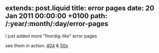 extends: post.liquid
title: error pages
date: 20 Jan 2011 00:00:00 +0100
path: /:year/:month/:day/error-pages
---

I just added more "fnordig-like" error pages

see them in action: [404](http://fnordig.de/404.html) & [50x](http://fnordig.de/50x.html)
